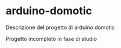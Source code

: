 # arduino-domotic
Descrizione del progetto di arduino domotic

Progetto incompleto in fase di studio
